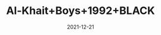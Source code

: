 ---
title: 'Al-Khait+Boys+1992+BLACK'
date: '2021-12-21' 
metatag: '' 
inventory: '4.0' 
draft: false 
# meta description 
shortDescripton: 'Al-Khait+Boys+1992+BLACK'
description: 'Boys'
longdescription: ''
featured: False
# product Price
price: '1911.0'
priceBefore: '2730.0'
# Product Short Description
shortDescription: 'Al-Khait+Boys+1992+BLACK'
productID: '9A70F201-6762-EC11-995F-005056B3A416'
type: 'products'
category: 'Boys' 
thumnailproduct: 'https://alkhait.eralive.net/images/products/9A70F201-6762-EC11-995F-005056B3A4161.png' 
images:
  - image: 'images/products/9A70F201-6762-EC11-995F-005056B3A4161.png'  
  - image: 'images/products/9A70F201-6762-EC11-995F-005056B3A4162.png'  
  - image: 'images/products/9A70F201-6762-EC11-995F-005056B3A4163.png'  
---